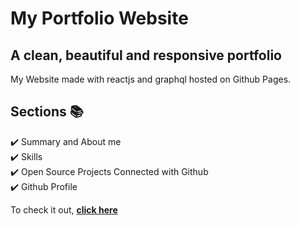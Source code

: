 # My Portfolio Website

## A clean, beautiful and responsive portfolio

My Website made with reactjs and graphql hosted on Github Pages.

## Sections 📚

✔️ Summary and About me\
✔️ Skills \
✔️ Open Source Projects Connected with Github\
✔️ Github Profile

To check it out, **[click here](https://ashikroyce.github.io/)**
